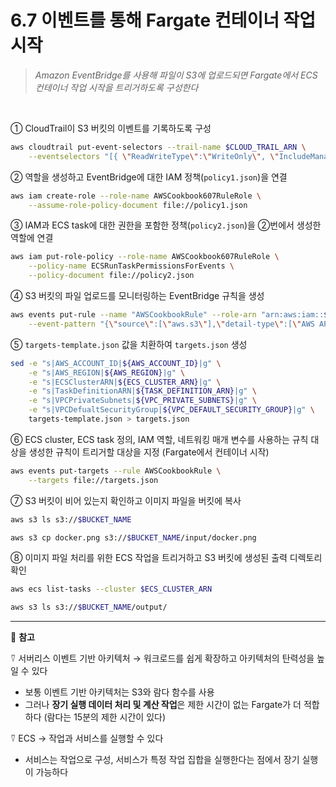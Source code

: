# 6.7 이벤트를 통해 Fargate 컨테이너 작업 시작

> _Amazon EventBridge를 사용해 파일이 S3에 업로드되면 Fargate에서 ECS 컨테이너 작업 시작을 트리거하도록 구성한다_

<br>

① CloudTrail이 S3 버킷의 이벤트를 기록하도록 구성

```bash
aws cloudtrail put-event-selectors --trail-name $CLOUD_TRAIL_ARN \
	--eventselectors "[{ \"ReadWriteType\":\"WriteOnly\", \"IncludeManagementEvents\":false, \"DataResources\":[{\"Type\":\"AWS::S3::Object\",\"Values\":[\"arn:aws:s3:::$BUCKET_NAME/input/\"] }], \"ExcludeManagementEventSources\":[] }]"
```

② 역할을 생성하고 EventBridge에 대한 IAM 정책(`policy1.json`)을 연결

```bash
aws iam create-role --role-name AWSCookbook607RuleRole \
	--assume-role-policy-document file://policy1.json
```

③ IAM과 ECS task에 대한 권한을 포함한 정책(`policy2.json`)을 ②번에서 생성한 역할에 연결

```bash
aws iam put-role-policy --role-name AWSCookbook607RuleRole \
	--policy-name ECSRunTaskPermissionsForEvents \
	--policy-document file://policy2.json
```

④ S3 버킷의 파일 업로드를 모니터링하는 EventBridge 규칙을 생성

```bash
aws events put-rule --name "AWSCookbookRule" --role-arn "arn:aws:iam::$AWS_ACCOUNT_ID:role/AWSCookbook607RuleRole" \
	--event-pattern "{\"source\":[\"aws.s3\"],\"detail-type\":[\"AWS API Call via CloudTrail\"],\"detail\":{\"eventSource\":[\"s3.amazonaws.com\"],\"eventName\":[\"CopyObject\",\"PutObject\",\"CompleteMultipartUpload\"],\"requestParameters\":{\"bucketName\":[\"$BUCKET_NAME\"]}}}"
```

⑤ `targets-template.json` 값을 치환하여 `targets.json` 생성

```bash
sed -e "s|AWS_ACCOUNT_ID|${AWS_ACCOUNT_ID}|g" \
	-e "s|AWS_REGION|${AWS_REGION}|g" \
	-e "s|ECSClusterARN|${ECS_CLUSTER_ARN}|g" \
	-e "s|TaskDefinitionARN|${TASK_DEFINITION_ARN}|g" \
	-e "s|VPCPrivateSubnets|${VPC_PRIVATE_SUBNETS}|g" \
	-e "s|VPCDefualtSecurityGroup|${VPC_DEFAULT_SECURITY_GROUP}|g" \
	targets-template.json > targets.json
```

⑥ ECS cluster, ECS task 정의, IAM 역할, 네트워킹 매개 변수를 사용하는 규칙 대상을 생성한 규칙이 트리거할 대상을 지정 (Fargate에서 컨테이너 시작)

```bash
aws events put-targets --rule AWSCookbookRule \
	--targets file://targets.json
```

⑦ S3 버킷이 비어 있는지 확인하고 이미지 파일을 버킷에 복사

```bash
aws s3 ls s3://$BUCKET_NAME

aws s3 cp docker.png s3://$BUCKET_NAME/input/docker.png
```

⑧ 이미지 파일 처리를 위한 ECS 작업을 트리거하고 S3 버킷에 생성된 출력 디렉토리 확인

```bash
aws ecs list-tasks --cluster $ECS_CLUSTER_ARN

aws s3 ls s3://$BUCKET_NAME/output/
```

---

🥕 **참고**

⍢ 서버리스 이벤트 기반 아키텍처 → 워크로드를 쉽게 확장하고 아키텍처의 탄력성을 높일 수 있다

- 보통 이벤트 기반 아키텍처는 S3와 람다 함수를 사용
- 그러나 **장기 실행 데이터 처리 및 계산 작업**은 제한 시간이 없는 Fargate가 더 적합하다 (람다는 15분의 제한 시간이 있다)

⍢ ECS → 작업과 서비스를 실행할 수 있다

- 서비스는 작업으로 구성, 서비스가 특정 작업 집합을 실행한다는 점에서 장기 실행이 가능하다
